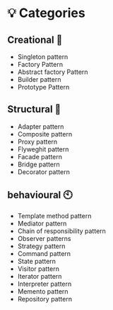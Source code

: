 # :bulb: Categories

## Creational :hammer:
* Singleton pattern
* Factory Pattern
* Abstract factory Pattern
* Builder pattern
* Prototype Pattern
## Structural :bank:
* Adapter pattern
* Composite pattern
* Proxy pattern
* Flyweghit pattern
* Facade pattern
* Bridge pattern
* Decorator pattern
## behavioural :clock10:
* Template method pattern
* Mediator pattern
* Chain of responsibility pattern
* Observer patterns
* Strategy pattern
* Command pattern
* State pattern
* Visitor pattern
* Iterator pattern
* Interpreter pattern
* Memento pattern
* Repository pattern